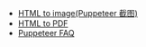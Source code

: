 - [HTML to image(Puppeteer 截图)](notes/puppeteer/html-to-image.md)
- [HTML to PDF](notes/puppeteer/html-to-pdf.md)
- [Puppeteer FAQ](notes/puppeteer/faq.md)

